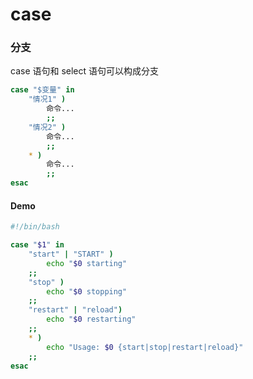 # case

### 分支

case 语句和 select 语句可以构成分支

```bash
case "$变量" in
    "情况1" )
        命令...
        ;;
    "情况2" )
        命令...
        ;;
    * )
        命令...
        ;;
esac
```

#### Demo

```bash
#!/bin/bash

case "$1" in
    "start" | "START" )
        echo "$0 starting"
    ;;
    "stop" )
        echo "$0 stopping"
    ;;
    "restart" | "reload")
        echo "$0 restarting"
    ;;
    * )
        echo "Usage: $0 {start|stop|restart|reload}"
    ;;
esac
```
